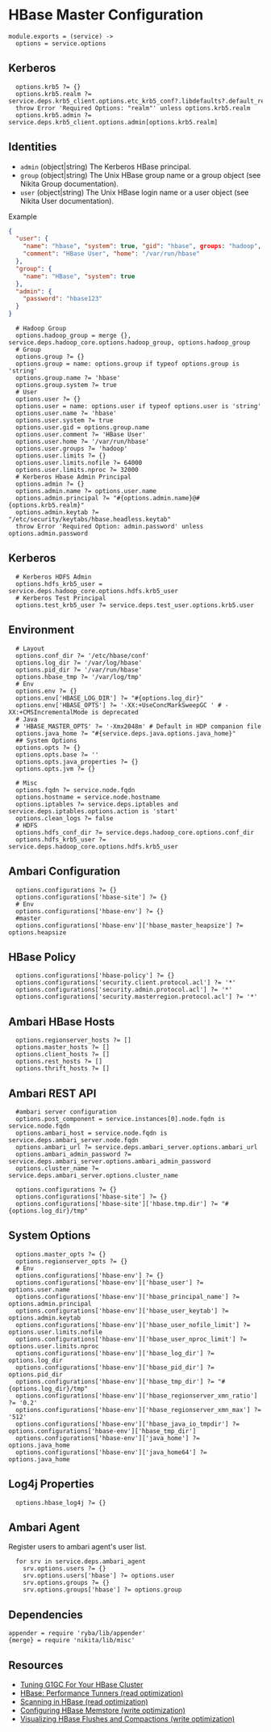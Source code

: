 
# HBase Master Configuration

    module.exports = (service) ->
      options = service.options

## Kerberos

      options.krb5 ?= {}
      options.krb5.realm ?= service.deps.krb5_client.options.etc_krb5_conf?.libdefaults?.default_realm
      throw Error 'Required Options: "realm"' unless options.krb5.realm
      options.krb5.admin ?= service.deps.krb5_client.options.admin[options.krb5.realm]

## Identities

* `admin` (object|string)
  The Kerberos HBase principal.
* `group` (object|string)
  The Unix HBase group name or a group object (see Nikita Group documentation).
* `user` (object|string)
  The Unix HBase login name or a user object (see Nikita User documentation).

Example

```json
{
  "user": {
    "name": "hbase", "system": true, "gid": "hbase", groups: "hadoop",
    "comment": "HBase User", "home": "/var/run/hbase"
  },
  "group": {
    "name": "HBase", "system": true
  },
  "admin": {
    "password": "hbase123"
  }
}
```

      # Hadoop Group
      options.hadoop_group = merge {}, service.deps.hadoop_core.options.hadoop_group, options.hadoop_group
      # Group
      options.group ?= {}
      options.group = name: options.group if typeof options.group is 'string'
      options.group.name ?= 'hbase'
      options.group.system ?= true
      # User
      options.user ?= {}
      options.user = name: options.user if typeof options.user is 'string'
      options.user.name ?= 'hbase'
      options.user.system ?= true
      options.user.gid = options.group.name
      options.user.comment ?= 'HBase User'
      options.user.home ?= '/var/run/hbase'
      options.user.groups ?= 'hadoop'
      options.user.limits ?= {}
      options.user.limits.nofile ?= 64000
      options.user.limits.nproc ?= 32000
      # Kerberos Hbase Admin Principal
      options.admin ?= {}
      options.admin.name ?= options.user.name
      options.admin.principal ?= "#{options.admin.name}@#{options.krb5.realm}"
      options.admin.keytab ?= "/etc/security/keytabs/hbase.headless.keytab"
      throw Error 'Required Option: admin.password' unless options.admin.password

## Kerberos

      # Kerberos HDFS Admin
      options.hdfs_krb5_user = service.deps.hadoop_core.options.hdfs.krb5_user
      # Kerberos Test Principal
      options.test_krb5_user ?= service.deps.test_user.options.krb5.user

## Environment

      # Layout
      options.conf_dir ?= '/etc/hbase/conf'
      options.log_dir ?= '/var/log/hbase'
      options.pid_dir ?= '/var/run/hbase'
      options.hbase_tmp ?= '/var/log/tmp'
      # Env
      options.env ?= {}
      options.env['HBASE_LOG_DIR'] ?= "#{options.log_dir}"
      options.env['HBASE_OPTS'] ?= '-XX:+UseConcMarkSweepGC ' # -XX:+CMSIncrementalMode is deprecated
      # Java
      # 'HBASE_MASTER_OPTS' ?= '-Xmx2048m' # Default in HDP companion file
      options.java_home ?= "#{service.deps.java.options.java_home}"
      ## System Options
      options.opts ?= {}
      options.opts.base ?= ''
      options.opts.java_properties ?= {}
      options.opts.jvm ?= {}

      # Misc
      options.fqdn ?= service.node.fqdn
      options.hostname = service.node.hostname
      options.iptables ?= service.deps.iptables and service.deps.iptables.options.action is 'start'
      options.clean_logs ?= false
      # HDFS
      options.hdfs_conf_dir ?= service.deps.hadoop_core.options.conf_dir
      options.hdfs_krb5_user ?= service.deps.hadoop_core.options.hdfs.krb5_user

## Ambari Configuration

      options.configurations ?= {}
      options.configurations['hbase-site'] ?= {}
      # Env
      options.configurations['hbase-env'] ?= {}
      #master
      options.configurations['hbase-env']['hbase_master_heapsize'] ?= options.heapsize

## HBase Policy

      options.configurations['hbase-policy'] ?= {}
      options.configurations['security.client.protocol.acl'] ?= '*'
      options.configurations['security.admin.protocol.acl'] ?= '*'
      options.configurations['security.masterregion.protocol.acl'] ?= '*'

## Ambari HBase Hosts

      options.regionserver_hosts ?= []
      options.master_hosts ?= []
      options.client_hosts ?= []
      options.rest_hosts ?= []
      options.thrift_hosts ?= []

## Ambari REST API

      #ambari server configuration
      options.post_component = service.instances[0].node.fqdn is service.node.fqdn
      options.ambari_host = service.node.fqdn is service.deps.ambari_server.node.fqdn
      options.ambari_url ?= service.deps.ambari_server.options.ambari_url
      options.ambari_admin_password ?= service.deps.ambari_server.options.ambari_admin_password
      options.cluster_name ?= service.deps.ambari_server.options.cluster_name

      options.configurations ?= {}
      options.configurations['hbase-site'] ?= {}
      options.configurations['hbase-site']['hbase.tmp.dir'] ?= "#{options.log_dir}/tmp"

## System Options
      
      options.master_opts ?= {}
      options.regionserver_opts ?= {}
      # Env
      options.configurations['hbase-env'] ?= {}
      options.configurations['hbase-env']['hbase_user'] ?= options.user.name
      options.configurations['hbase-env']['hbase_principal_name'] ?= options.admin.principal
      options.configurations['hbase-env']['hbase_user_keytab'] ?= options.admin.keytab
      options.configurations['hbase-env']['hbase_user_nofile_limit'] ?= options.user.limits.nofile
      options.configurations['hbase-env']['hbase_user_nproc_limit'] ?= options.user.limits.nproc
      options.configurations['hbase-env']['hbase_log_dir'] ?= options.log_dir
      options.configurations['hbase-env']['hbase_pid_dir'] ?= options.pid_dir
      options.configurations['hbase-env']['hbase_tmp_dir'] ?= "#{options.log_dir}/tmp"
      options.configurations['hbase-env']['hbase_regionserver_xmn_ratio'] ?= '0.2'
      options.configurations['hbase-env']['hbase_regionserver_xmn_max'] ?= '512'
      options.configurations['hbase-env']['hbase_java_io_tmpdir'] ?= options.configurations['hbase-env']['hbase_tmp_dir']
      options.configurations['hbase-env']['java_home'] ?= options.java_home
      options.configurations['hbase-env']['java_home64'] ?= options.java_home

## Log4j Properties

      options.hbase_log4j ?= {}

## Ambari Agent
Register users to ambari agent's user list.

      for srv in service.deps.ambari_agent
        srv.options.users ?= {}
        srv.options.users['hbase'] ?= options.user
        srv.options.groups ?= {}
        srv.options.groups['hbase'] ?= options.group

## Dependencies

    appender = require 'ryba/lib/appender'
    {merge} = require 'nikita/lib/misc'

## Resources

*   [Tuning G1GC For Your HBase Cluster](https://blogs.apache.org/hbase/entry/tuning_g1gc_for_your_hbase)
*   [HBase: Performance Tunners (read optimization)](http://labs.ericsson.com/blog/hbase-performance-tuners)
*   [Scanning in HBase (read optimization)](http://hadoop-hbase.blogspot.com/2012/01/scanning-in-hbase.html)
*   [Configuring HBase Memstore (write optimization)](http://blog.sematext.com/2012/17/16/hbase-memstore-what-you-should-know/)
*   [Visualizing HBase Flushes and Compactions (write optimization)](http://www.ngdata.com/visiualizing-hbase-flushes-and-compactions/)

[SecureBulkLoadEndpoint]: http://hbase.apache.org/apidocs/org/apache/hadoop/hbase/security/access/SecureBulkLoadEndpoint.html
